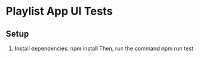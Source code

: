# Playlist App UI Tests

## Setup

1. Install dependencies:
      npm install
      Then, run the command npm run test
